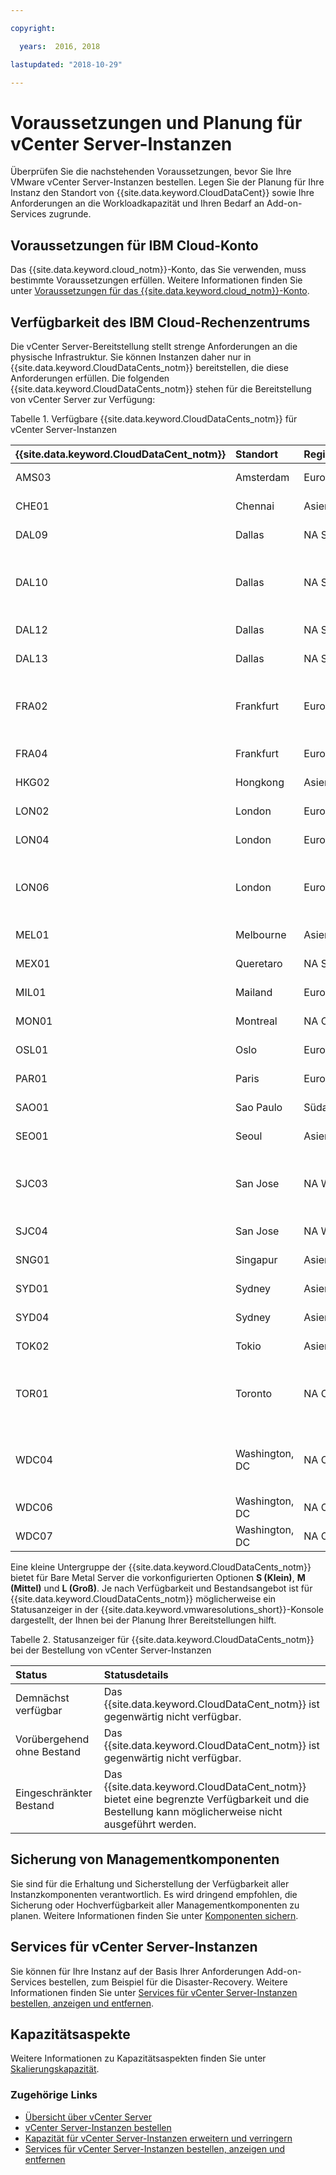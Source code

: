 ```yaml
---

copyright:

  years:  2016, 2018

lastupdated: "2018-10-29"

---
```


# Voraussetzungen und Planung für vCenter Server-Instanzen

Überprüfen Sie die nachstehenden Voraussetzungen, bevor Sie Ihre VMware vCenter Server-Instanzen bestellen. Legen Sie der Planung für Ihre Instanz den Standort von {{site.data.keyword.CloudDataCent}} sowie Ihre Anforderungen an die Workloadkapazität und Ihren Bedarf an Add-on-Services zugrunde.

## Voraussetzungen für IBM Cloud-Konto

Das {{site.data.keyword.cloud_notm}}-Konto, das Sie verwenden, muss bestimmte Voraussetzungen erfüllen. Weitere Informationen finden Sie unter [Voraussetzungen für das {{site.data.keyword.cloud_notm}}-Konto](../vmonic/slaccountrequirement.html).

## Verfügbarkeit des IBM Cloud-Rechenzentrums

Die vCenter Server-Bereitstellung stellt strenge Anforderungen an die physische Infrastruktur. Sie können Instanzen daher nur in {{site.data.keyword.CloudDataCents_notm}} bereitstellen, die diese Anforderungen erfüllen. Die folgenden {{site.data.keyword.CloudDataCents_notm}} stehen für die Bereitstellung von vCenter Server zur Verfügung:

Tabelle 1. Verfügbare {{site.data.keyword.CloudDataCents_notm}} für vCenter Server-Instanzen

| {{site.data.keyword.CloudDataCent_notm}} | Standort | Region | Serveroptionen |
|:----------------------|:---------|:-------|:---------------|
| AMS03 | Amsterdam | Europa | Skylake, Broadwell |
| CHE01 | Chennai | Asien/Pazifik | Skylake, Broadwell |
| DAL09 | Dallas | NA Süd | Skylake, Broadwell |
| DAL10 | Dallas | NA Süd | Skylake, Broadwell, S (Klein), M (Mittel), L (Groß) |
| DAL12 | Dallas | NA Süd | Skylake, Broadwell |
| DAL13 | Dallas | NA Süd | Skylake, Broadwell |
| FRA02 | Frankfurt | Europa | Skylake, Broadwell, S (Klein), M (Mittel), L (Groß) |
| FRA04 | Frankfurt | Europa | Skylake, Broadwell |
| HKG02 | Hongkong | Asien/Pazifik | Skylake, Broadwell |
| LON02 | London | Europa | Skylake, Broadwell |
| LON04 | London | Europa | Skylake, Broadwell |
| LON06 | London | Europa | Skylake, Broadwell, S (Klein), M (Mittel), L (Groß) |
| MEL01 | Melbourne | Asien/Pazifik | Skylake, Broadwell |
| MEX01 | Queretaro | NA Süd | Skylake, Broadwell |
| MIL01 | Mailand | Europa | Skylake, Broadwell |
| MON01 | Montreal | NA Ost | Skylake, Broadwell |
| OSL01 | Oslo | Europa | Skylake, Broadwell |
| PAR01 | Paris | Europa | Skylake, Broadwell |
| SAO01 | Sao Paulo | Südamerika | Skylake, Broadwell |
| SEO01 | Seoul | Asien/Pazifik | Skylake, Broadwell |
| SJC03 | San Jose | NA West | Skylake, Broadwell, S (Klein), M (Mittel), L (Groß) |
| SJC04 | San Jose | NA West | Skylake, Broadwell |
| SNG01 | Singapur | Asien/Pazifik | Skylake, Broadwell |
| SYD01 | Sydney | Asien/Pazifik | Skylake, Broadwell |
| SYD04 | Sydney | Asien/Pazifik | Skylake, Broadwell |
| TOK02 | Tokio | Asien/Pazifik | Skylake, Broadwell |
| TOR01 | Toronto | NA Ost | Skylake, Broadwell, S (Klein), M (Mittel), L (Groß) |
| WDC04 | Washington, DC | NA Ost | Skylake, Broadwell, S (Klein), M (Mittel), L (Groß) |
| WDC06 | Washington, DC | NA Ost | Skylake, Broadwell |
| WDC07 | Washington, DC | NA Ost | Skylake, Broadwell |

Eine kleine Untergruppe der {{site.data.keyword.CloudDataCents_notm}} bietet für Bare Metal Server die vorkonfigurierten Optionen **S (Klein)**, **M (Mittel)** und **L (Groß)**. Je nach Verfügbarkeit und Bestandsangebot ist für {{site.data.keyword.CloudDataCents_notm}} möglicherweise ein Statusanzeiger in der {{site.data.keyword.vmwaresolutions_short}}-Konsole dargestellt, der Ihnen bei der Planung Ihrer Bereitstellungen hilft.

Tabelle 2. Statusanzeiger für {{site.data.keyword.CloudDataCents_notm}} bei der Bestellung von vCenter Server-Instanzen

| Status | Statusdetails |
|:------------------------------|:--------------------------------------------------|
| Demnächst verfügbar                   | Das {{site.data.keyword.CloudDataCent_notm}} ist gegenwärtig nicht verfügbar. |
| Vorübergehend ohne Bestand  | Das {{site.data.keyword.CloudDataCent_notm}} ist gegenwärtig nicht verfügbar. |
| Eingeschränkter Bestand             | Das {{site.data.keyword.CloudDataCent_notm}} bietet eine begrenzte Verfügbarkeit und die Bestellung kann möglicherweise nicht ausgeführt werden. |

## Sicherung von Managementkomponenten

Sie sind für die Erhaltung und Sicherstellung der Verfügbarkeit aller Instanzkomponenten verantwortlich. Es wird dringend empfohlen, die Sicherung oder Hochverfügbarkeit aller Managementkomponenten zu planen. Weitere Informationen finden Sie unter [Komponenten sichern](../archiref/solution/solution_backingup.html).

## Services für vCenter Server-Instanzen

Sie können für Ihre Instanz auf der Basis Ihrer Anforderungen Add-on-Services bestellen, zum Beispiel für die Disaster-Recovery. Weitere Informationen finden Sie unter [Services für vCenter Server-Instanzen bestellen, anzeigen und entfernen](vc_addingremovingservices.html).

## Kapazitätsaspekte

Weitere Informationen zu Kapazitätsaspekten finden Sie unter [Skalierungskapazität](../archiref/solution/solution_scaling.html).

### Zugehörige Links

* [Übersicht über vCenter Server](vc_vcenterserveroverview.html)
* [vCenter Server-Instanzen bestellen](vc_orderinginstance.html)
* [Kapazität für vCenter Server-Instanzen erweitern und verringern](vc_addingremovingservers.html)
* [Services für vCenter Server-Instanzen bestellen, anzeigen und entfernen](vc_addingremovingservices.html)
